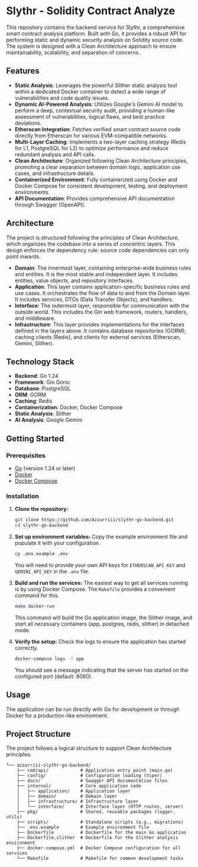 # Slythr - Solidity Contract Analyze

This repository contains the backend service for Slythr, a comprehensive smart contract analysis platform. Built with Go, it provides a robust API for performing static and dynamic security analysis on Solidity source code. The system is designed with a Clean Architecture approach to ensure maintainability, scalability, and separation of concerns.

## Features

- **Static Analysis**: Leverages the powerful Slither static analysis tool within a dedicated Docker container to detect a wide range of vulnerabilities and code quality issues.
- **Dynamic AI-Powered Analysis**: Utilizes Google's Gemini AI model to perform a deep, contextual security audit, providing a human-like assessment of vulnerabilities, logical flaws, and best practice deviations.
- **Etherscan Integration**: Fetches verified smart contract source code directly from Etherscan for various EVM-compatible networks.
- **Multi-Layer Caching**: Implements a two-layer caching strategy (Redis for L1, PostgreSQL for L2) to optimize performance and reduce redundant analysis and API calls.
- **Clean Architecture**: Organized following Clean Architecture principles, promoting a clear separation between domain logic, application use cases, and infrastructure details.
- **Containerized Environment**: Fully containerized using Docker and Docker Compose for consistent development, testing, and deployment environments.
- **API Documentation**: Provides comprehensive API documentation through Swagger (OpenAPI).

## Architecture

The project is structured following the principles of Clean Architecture, which organizes the codebase into a series of concentric layers. This design enforces the dependency rule: source code dependencies can only point inwards.

- **Domain**: The innermost layer, containing enterprise-wide business rules and entities. It is the most stable and independent layer. It includes entities, value objects, and repository interfaces.
- **Application**: This layer contains application-specific business rules and use cases. It orchestrates the flow of data to and from the Domain layer. It includes services, DTOs (Data Transfer Objects), and handlers.
- **Interface**: The outermost layer, responsible for communication with the outside world. This includes the Gin web framework, routers, handlers, and middleware.
- **Infrastructure**: This layer provides implementations for the interfaces defined in the layers above. It contains database repositories (GORM), caching clients (Redis), and clients for external services (Etherscan, Gemini, Slither).

## Technology Stack

- **Backend**: Go 1.24
- **Framework**: Gin Gonic
- **Database**: PostgreSQL
- **ORM**: GORM
- **Caching**: Redis
- **Containerization**: Docker, Docker Compose
- **Static Analysis**: Slither
- **AI Analysis**: Google Gemini

## Getting Started

### Prerequisites

- [Go](https://golang.org/doc/install) (version 1.24 or later)
- [Docker](https://docs.docker.com/get-docker/)
- [Docker Compose](https://docs.docker.com/compose/install/)

### Installation

1.  **Clone the repository:**

    ```sh
    git clone https://github.com/Azzurriii/slythr-go-backend.git
    cd slythr-go-backend
    ```

2.  **Set up environment variables:**
    Copy the example environment file and populate it with your configuration.

    ```sh
    cp .env.example .env
    ```

    You will need to provide your own API keys for `ETHERSCAN_API_KEY` and `GEMINI_API_KEY` in the `.env` file.

3.  **Build and run the services:**
    The easiest way to get all services running is by using Docker Compose. The `Makefile` provides a convenient command for this.

    ```sh
    make docker-run
    ```

    This command will build the Go application image, the Slither image, and start all necessary containers (app, postgres, redis, slither) in detached mode.

4.  **Verify the setup:**
    Check the logs to ensure the application has started correctly.
    ```sh
    docker-compose logs -f app
    ```
    You should see a message indicating that the server has started on the configured port (default: 8080).

## Usage

The application can be run directly with Go for development or through Docker for a production-like environment.

## Project Structure

The project follows a logical structure to support Clean Architecture principles.

```
└── azzurriii-slythr-go-backend/
    ├── cmd/api/            # Application entry point (main.go)
    ├── config/             # Configuration loading (Viper)
    ├── docs/               # Swagger API documentation files
    ├── internal/           # Core application code
    │   ├── application/    # Application layer
    │   ├── domain/         # Domain layer
    │   ├── infrastructure/ # Infrastructure layer
    │   └── interface/      # Interface layer (HTTP routes, server)
    ├── pkg/                # Shared, reusable packages (logger, utils)
    ├── scripts/            # Standalone scripts (e.g., migrations)
    ├── .env.example        # Example environment file
    ├── Dockerfile          # Dockerfile for the main Go application
    ├── Dockerfile.slither  # Dockerfile for the Slither analysis environment
    ├── docker-compose.yml  # Docker Compose configuration for all services
    └── Makefile            # Makefile for common development tasks
```
